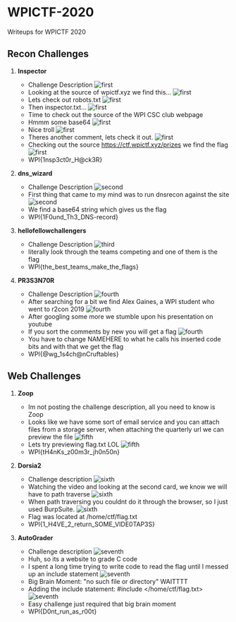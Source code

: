 # WPICTF-2020
Writeups for WPICTF 2020

## Recon Challenges

1. __Inspector__
    - Challenge Description
    ![first](img/inspect1.png)
    - Looking at the source of wpictf.xyz we find this...
    ![first](img/inspect2.png)
    - Lets check out robots.txt
    ![first](img/inspect3.png)
    - Then inspector.txt...
    ![first](img/inspect4.png)
    - Time to check out the source of the WPI CSC club webpage
    - Hmmm some base64
    ![first](img/inspect5.png)
    - Nice troll
    ![first](img/inspect6.png)
    - Theres another comment, lets check it out.
    ![first](img/inspect7.png)
    - Checking out the source https://ctf.wpictf.xyz/prizes we find the flag
    ![first](img/inspect8.png)
    - WPI{1nsp3ct0r_H@ck3R}

2. __dns_wizard__
    - Challenge Description
    ![second](img/dns1.png)
    - First thing that came to my mind was to run dnsrecon against the site
    ![second](img/dnss2.png)
    - We find a base64 string which gives us the flag
    - WPI{1F0und_Th3_DNS-record}

3. __hellofellowchallengers__
    - Challenge Description
    ![third](img/hello1.png)
    - literally look through the teams competing and one of them is the flag
    - WPI{the_best_teams_make_the_flags}

4. __PR3S3N70R__
    - Challenge Description
    ![fourth](img/present1.png)
    - After searching for a bit we find Alex Gaines, a WPI student who went to r2con 2019
    ![fourth](img/present2.png)
    - After googling some more we stumble upon his presentation on youtube
    - If you sort the comments by new you will get a flag
    ![fourth](img/present3.png)
    - You have to change NAMEHERE to what he calls his inserted code bits and with that we get the flag
    - WPI{@wg_1s4ch@nCruftables}

## Web Challenges

1. __Zoop__
    - Im not posting the challenge description, all you need to know is Zoop
    - Looks like we have some sort of email service and you can attach files from a storage server, when attaching the quarterly url we can preview the file
    ![fifth](img/zoop1.png)
    - Lets try previewing flag.txt LOL
    ![fifth](img/zoop2.png)
    - WPI{tH4nKs_z00m3r_jh0n50n}

2. __Dorsia2__
    - Challenge description
    ![sixth](img/dorsia1.png)
    - Watching the video and looking at the second card, we know we will have to path traverse
    ![sixth](img/dorsia2.png)
    - When path traversing you couldnt do it through the browser, so I just used BurpSuite.
    ![sixth](img/dorsia3.png)
    - Flag was located at /home/ctf/flag.txt
    - WPI{1_H4VE_2_return_SOME_VIDE0TAP3S}

3. __AutoGrader__
    - Challenge description
    ![seventh](img/auto1.png)
    - Huh, so its a website to grade C code
    - I spent a long time trying to write code to read the flag until I messed up an include statement
    ![seventh](img/auto2.png)
    - Big Brain Moment: "no such file or directory" WAITTTT
    - Adding the include statement: #include </home/ctf/flag.txt>
    ![seventh](img/auto3.png)
    - Easy challenge just required that big brain moment
    - WPI{D0nt_run_as_r00t}